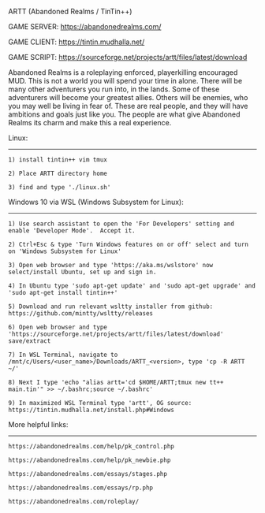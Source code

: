 ARTT (Abandoned Realms / TinTin++)

GAME SERVER: https://abandonedrealms.com/

GAME CLIENT: https://tintin.mudhalla.net/

GAME SCRIPT: https://sourceforge.net/projects/artt/files/latest/download

Abandoned Realms is a roleplaying enforced, playerkilling encouraged
MUD.  This is not a world you will spend your time in alone.  There
will be many other adventurers you run into, in the lands.  Some of
these adventurers will become your greatest allies.  Others will be
enemies, who you may well be living in fear of.  These are real people,
and they will have ambitions and goals just like you.  The people are
what give Abandoned Realms its charm and make this a real experience.

Linux:
******

    1) install tintin++ vim tmux

    2) Place ARTT directory home

    3) find and type './linux.sh'

Windows 10 via WSL (Windows Subsystem for Linux):
*************************************************

    1) Use search assistant to open the 'For Developers' setting and enable 'Developer Mode'.  Accept it.

    2) Ctrl+Esc & type 'Turn Windows features on or off' select and turn on 'Windows Subsystem for Linux'

    3) Open web browser and type 'https://aka.ms/wslstore' now select/install Ubuntu, set up and sign in.

    4) In Ubuntu type 'sudo apt-get update' and 'sudo apt-get upgrade' and 'sudo apt-get install tintin++'

    5) Download and run relevant wsltty installer from github: https://github.com/mintty/wsltty/releases

    6) Open web browser and type 'https://sourceforge.net/projects/artt/files/latest/download' save/extract

    7) In WSL Terminal, navigate to /mnt/c/Users/<user_name>/Downloads/ARTT_<version>, type 'cp -R ARTT ~/'

    8) Next I type 'echo "alias artt='cd $HOME/ARTT;tmux new tt++ main.tin'" >> ~/.bashrc;source ~/.bashrc'

    9) In maximized WSL Terminal type 'artt', OG source: https://tintin.mudhalla.net/install.php#Windows

More helpful links:
*******************

    https://abandonedrealms.com/help/pk_control.php

    https://abandonedrealms.com/help/pk_newbie.php

    https://abandonedrealms.com/essays/stages.php

    https://abandonedrealms.com/essays/rp.php

    https://abandonedrealms.com/roleplay/
